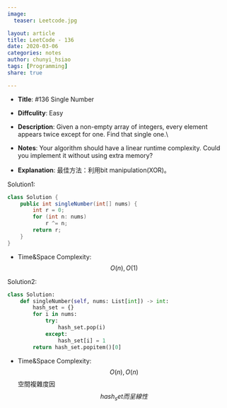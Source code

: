 ```yaml
---
image:
  teaser: Leetcode.jpg

layout: article
title: LeetCode - 136
date: 2020-03-06
categories: notes
author: chunyi_hsiao
tags: [Programming]
share: true

---
```


- **Title**: #136 Single Number
- **Diffculity**: Easy 
- **Description**: Given a non-empty array of integers, every element appears twice except for one. Find that single one.\
- **Notes**: 
Your algorithm should have a linear runtime complexity. Could you implement it without using extra memory?

- **Explanation**: 最佳方法：利用bit manipulation(XOR)。


Solution1:
```java
class Solution {
    public int singleNumber(int[] nums) {
        int r = 0;
        for (int n: nums)
            r ^= n;
        return r;
    }
}
```
- Time&Space Complexity: $$O(n), O(1)$$

Solution2:
```python
class Solution:
    def singleNumber(self, nums: List[int]) -> int:
        hash_set = {}
        for i in nums:
            try:
                hash_set.pop(i)
            except:
                hash_set[i] = 1
        return hash_set.popitem()[0]
```
- Time&Space Complexity: $$O(n), O(n)$$
空間複雜度因$$hash_set而呈線性$$
